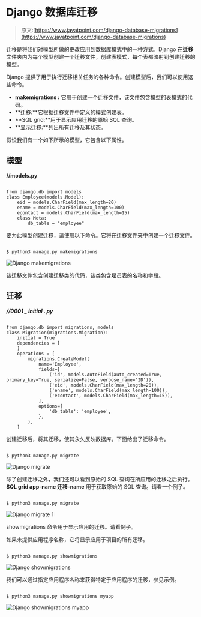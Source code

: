 # Django 数据库迁移

> 原文:[https://www.javatpoint.com/django-database-migrations](https://www.javatpoint.com/django-database-migrations)

迁移是将我们对模型所做的更改应用到数据库模式中的一种方式。Django 在**迁移**文件夹内为每个模型创建一个迁移文件，创建表模式，每个表都映射到创建迁移的模型。

Django 提供了用于执行迁移相关任务的各种命令。创建模型后，我们可以使用这些命令。

*   **makemigrations :** 它用于创建一个迁移文件，该文件包含模型的表模式的代码。
*   **迁移:**它根据迁移文件中定义的模式创建表。
*   **SQL grid:**用于显示应用迁移的原始 SQL 查询。
*   **显示迁移:**列出所有迁移及其状态。

假设我们有一个如下所示的模型，它包含以下属性。

## 模型

**//models.py**

```

from django.db import models
class Employee(models.Model):
    eid = models.CharField(max_length=20)
    ename = models.CharField(max_length=100)
    econtact = models.CharField(max_length=15)
    class Meta:
        db_table = "employee"

```

要为此模型创建迁移，请使用以下命令。它将在迁移文件夹中创建一个迁移文件。

```

$ python3 manage.py makemigrations

```

![Django makemigrations](../Images/36609b0d97499eb2e8ca217ac3bb0e58.png)

该迁移文件包含创建迁移类的代码，该类包含雇员表的名称和字段。

## 迁移

***//0001 _ initial . py***

```

from django.db import migrations, models
class Migration(migrations.Migration):
    initial = True
    dependencies = [
    ]
    operations = [
        migrations.CreateModel(
            name='Employee',
            fields=[
                ('id', models.AutoField(auto_created=True, primary_key=True, serialize=False, verbose_name='ID')),
                ('eid', models.CharField(max_length=20)),
                ('ename', models.CharField(max_length=100)),
                ('econtact', models.CharField(max_length=15)),
            ],
            options={
                'db_table': 'employee',
            },
        ),
    ]

```

创建迁移后，将其迁移，使其永久反映数据库。下面给出了迁移命令。

```

$ python3 manage.py migrate

```

![Django migrate](../Images/8586c95621d322a9ef1646d59fb6f480.png)

除了创建迁移之外，我们还可以看到原始的 SQL 查询在所应用的迁移之后执行。**SQL grid app-name 迁移-name** 用于获取原始的 SQL 查询。请看一个例子。

```

$ python3 manage.py migrate

```

![Django migrate 1](../Images/22416b3f78d50e3b8390b78704026b93.png)

showmigrations 命令用于显示应用的迁移。请看例子。

如果未提供应用程序名称，它将显示应用于项目的所有迁移。

```

$ python3 manage.py showmigrations

```

![Django showmigrations](../Images/f59bacc856f6fb067c3706e246122a90.png)

我们可以通过指定应用程序名称来获得特定于应用程序的迁移，参见示例。

```

$ python3 manage.py showmigrations myapp

```

![Django showmigrations myapp](../Images/c65a1d93e81e121813e60bee57d4680f.png)
